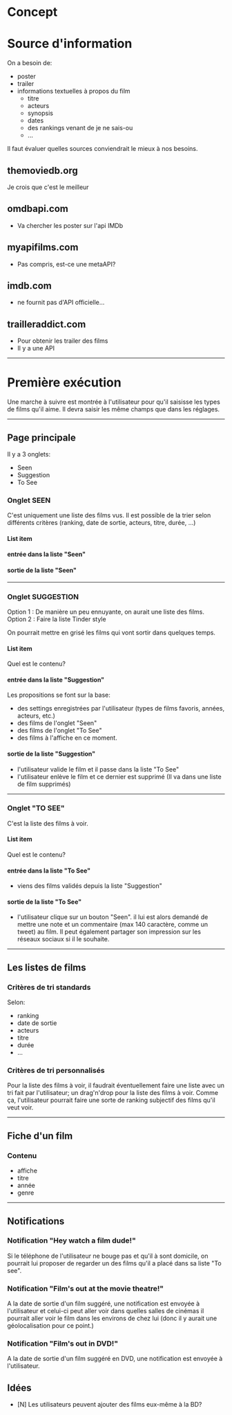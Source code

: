 # Concept

# Source d'information

On a besoin de:
- poster
- trailer
- informations textuelles à propos du film
  - titre
  - acteurs
  - synopsis
  - dates
  - des rankings venant de je ne sais-ou
  - ...

Il faut évaluer quelles sources conviendrait le mieux à nos besoins.

## themoviedb.org
Je crois que c'est le meilleur

## omdbapi.com
- Va chercher les poster sur l'api IMDb

## myapifilms.com
- Pas compris, est-ce une metaAPI?

## imdb.com
- ne fournit pas d'API officielle...

## trailleraddict.com
- Pour obtenir les trailer des films
- Il y a une API

<hr>

# Première exécution
Une marche à suivre est montrée à l'utilisateur pour qu'il saisisse les types
de films qu'il aime. Il devra saisir les même champs que dans les réglages.  

<hr>

## Page principale

Il y a 3 onglets:

- Seen
- Suggestion
- To See

### Onglet SEEN
C'est uniquement une liste des films vus. Il est possible de la trier selon différents critères (ranking, date de sortie, acteurs, titre, durée, ...)

#### List item

#### entrée dans la liste "Seen"

#### sortie de la liste "Seen"

<hr>

### Onglet SUGGESTION
Option 1 : De manière un peu ennuyante, on aurait une liste des films.
Option 2 : Faire la liste Tinder style

On pourrait mettre en grisé les films qui vont sortir dans quelques temps.

#### List item
Quel est le contenu?

#### entrée dans la liste "Suggestion"
Les propositions se font sur la base:
- des settings enregistrées par l'utilisateur (types de films favoris, années, acteurs, etc.)
- des films de l'onglet "Seen"
- des films de l'onglet "To See"
- des films à l'affiche en ce moment.

#### sortie de la liste "Suggestion"
- l'utilisateur valide le film et il passe dans la liste "To See"
- l'utilisateur enlève le film et ce dernier est supprimé (Il va dans une liste de film supprimés)

<hr>

### Onglet "TO SEE"
C'est la liste des films à voir.

#### List item
Quel est le contenu?

#### entrée dans la liste "To See"
- viens des films validés depuis la liste "Suggestion"

#### sortie de la liste "To See"
- l'utilisateur clique sur un bouton "Seen". il lui est alors demandé de mettre une note et un commentaire (max 140 caractère, comme un tweet) au film. Il peut également partager son impression sur les réseaux sociaux si il le souhaite.

<hr>

## Les listes de films

### Critères de tri standards

Selon:
- ranking
- date de sortie
- acteurs
- titre
- durée
- ...

### Critères de tri personnalisés
Pour la liste des films à voir, il faudrait éventuellement faire une liste
avec un tri fait par l'utilisateur; un drag'n'drop pour la liste des films à voir.
Comme ça, l'utilisateur pourrait faire une sorte de ranking subjectif des films qu'il veut voir.

<hr>

## Fiche d'un film

### Contenu

- affiche
- titre
- année
- genre


<hr>

## Notifications

### Notification "Hey watch a film dude!"
Si le téléphone de l'utilisateur ne bouge pas et qu'il à sont domicile, on pourrait lui proposer de regarder un des films qu'il a
placé dans sa liste "To see".

### Notification "Film's out at the movie theatre!"
A la date de sortie d'un film suggéré, une notification est envoyée à l'utilisateur et celui-ci peut aller voir dans quelles
salles de cinémas il pourrait aller voir le film dans les environs de chez lui (donc il y aurait une géolocalisation pour ce point.)

### Notification "Film's out in DVD!"
A la date de sortie d'un film suggéré en DVD, une notification est envoyée à l'utilisateur.


## Idées
- [N] Les utilisateurs peuvent ajouter des films eux-même à la BD?


